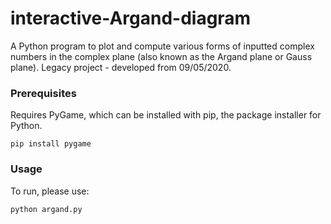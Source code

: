 # interactive-Argand-diagram

A Python program to plot and compute various forms of inputted complex numbers in the complex plane (also known as the Argand plane or Gauss plane). Legacy project - developed from 09/05/2020.

### Prerequisites

Requires PyGame, which can be installed with pip, the package installer for Python.

```
pip install pygame
```

### Usage

To run, please use:

```
python argand.py
```
